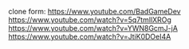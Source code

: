 clone form: https://www.youtube.com/BadGameDev
https://www.youtube.com/watch?v=5q7tmIlXROg
https://www.youtube.com/watch?v=YWN8GcmJ-jA
https://www.youtube.com/watch?v=JtiK0DOeI4A